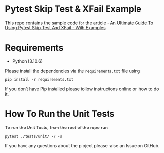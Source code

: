 # Pytest Skip Test & XFail Example

This repo contains the sample code for the article - [An Ultimate Guide To Using Pytest Skip Test And XFail - With Examples](https://pytest-with-eric.com/pytest-best-practices/pytest-skip-test//)


# Requirements
* Python (3.10.6)

Please install the dependencies via the `requirements.txt` file using 
```commandline
pip install -r requirements.txt
```
If you don't have Pip installed please follow instructions online on how to do it.

# How To Run the Unit Tests
To run the Unit Tests, from the root of the repo run
```commandline
pytest ./tests/unit/ -v -s
```

If you have any questions about the project please raise an Issue on GitHub. 